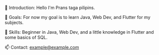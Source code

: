 👋 Introduction: Hello I'm Prans taga pilipins.

🎯 Goals: For now my goal is to learn Java, Web Dev, and Flutter for my subjects.

🚀 Skills: Beginner in Java, Web Dev, and a little knowledge in Flutter and some basics of SQL.

📫 Contact: example@example.com

